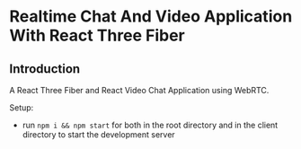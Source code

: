 # Realtime Chat And Video Application With React Three Fiber

## Introduction

A React Three Fiber and React Video Chat Application using WebRTC.

Setup:

-   run `npm i && npm start` for both in the root directory and in the client directory to start the development server
